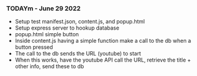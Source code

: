 ### TODAYm - June 29 2022

- Setup test manifest.json, content.js, and popup.html
- Setup express server to hookup database
- popup.html simple button
- Inside content.js having a simple function make a call to the db when a button pressed
- The call to the db sends the URL (youtube) to start
- When this works, have the youtube API call the URL, retrieve the title + other info, send these to db
